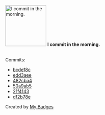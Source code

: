 <img src="https://my-badges.github.io/my-badges/morning-commits.png" alt="I commit in the morning." title="I commit in the morning." width="128">
<strong>I commit in the morning.</strong>
<br><br>

Commits:

- <a href="https://github.com/mmichie/gosh/commit/bcde18c4a1b5f9a104fb302b4226dcba1527342a">bcde18c</a>
- <a href="https://github.com/mmichie/m28/commit/edd3aeea2370895f1b92aac5e2084bfb7e821945">edd3aee</a>
- <a href="https://github.com/mmichie/m28/commit/482cba4c02e6471074d23c262794fa40e21e4363">482cba4</a>
- <a href="https://github.com/mmichie/m28/commit/50a9ab5456bfc65b3a545f265d886e78aaaa8f55">50a9ab5</a>
- <a href="https://github.com/mmichie/cardsharp/commit/21f4143069358c5852c60fa8d7ddfe67306f69ea">21f4143</a>
- <a href="https://github.com/mmichie/dotfiles/commit/df2b78e2142c644694487b5f99801eb9c27ad937">df2b78e</a>


Created by <a href="https://github.com/my-badges/my-badges">My Badges</a>